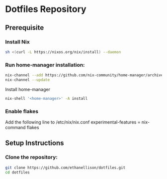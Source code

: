 # Dotfiles Repository

## Prerequisite

### Install Nix

``` sh
sh <(curl -L https://nixos.org/nix/install) --daemon
```

### Run home-manager installation:
   
   ``` sh
   nix-channel --add https://github.com/nix-community/home-manager/archive/master.tar.gz home-manager
   nix-channel --update
   ```

   Install home-manager
   ``` sh
   nix-shell '<home-manager>' -A install
   ```
### Enable flakes
Add the following line to /etc/nix/nix.conf
experimental-features = nix-command flakes

## Setup Instructions

### Clone the repository:
   ```sh
   git clone https://github.com/ethanellison/dotfiles.git
   cd dotfiles
   ```






